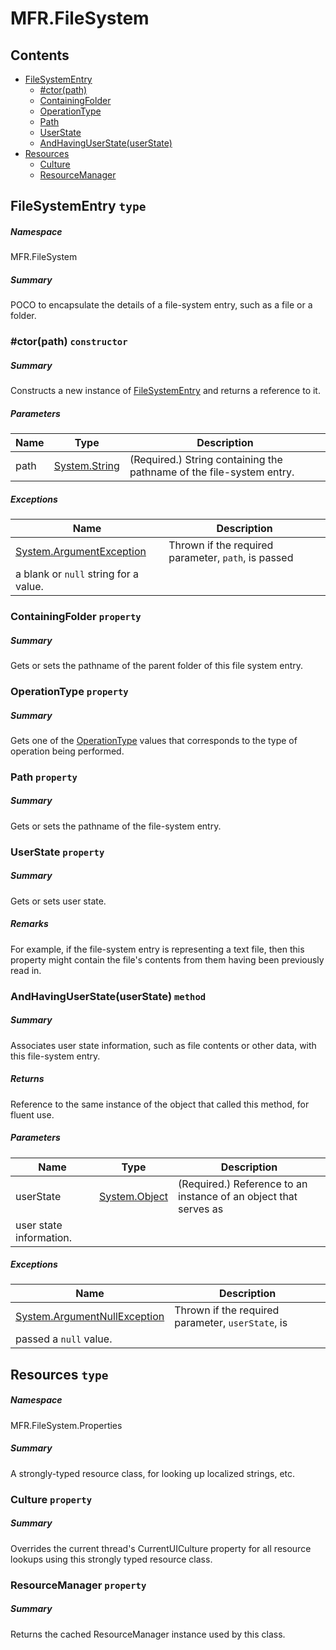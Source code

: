 <a name='assembly'></a>
# MFR.FileSystem

## Contents

- [FileSystemEntry](#T-MFR-Objects-FileSystem-FileSystemEntry 'MFR.FileSystem.FileSystemEntry')
  - [#ctor(path)](#M-MFR-Objects-FileSystem-FileSystemEntry-#ctor-System-String- 'MFR.FileSystem.FileSystemEntry.#ctor(System.String)')
  - [ContainingFolder](#P-MFR-Objects-FileSystem-FileSystemEntry-ContainingFolder 'MFR.FileSystem.FileSystemEntry.ContainingFolder')
  - [OperationType](#P-MFR-Objects-FileSystem-FileSystemEntry-OperationType 'MFR.FileSystem.FileSystemEntry.OperationType')
  - [Path](#P-MFR-Objects-FileSystem-FileSystemEntry-Path 'MFR.FileSystem.FileSystemEntry.Path')
  - [UserState](#P-MFR-Objects-FileSystem-FileSystemEntry-UserState 'MFR.FileSystem.FileSystemEntry.UserState')
  - [AndHavingUserState(userState)](#M-MFR-Objects-FileSystem-FileSystemEntry-AndHavingUserState-System-Object- 'MFR.FileSystem.FileSystemEntry.AndHavingUserState(System.Object)')
- [Resources](#T-MFR-Objects-FileSystem-Properties-Resources 'MFR.FileSystem.Properties.Resources')
  - [Culture](#P-MFR-Objects-FileSystem-Properties-Resources-Culture 'MFR.FileSystem.Properties.Resources.Culture')
  - [ResourceManager](#P-MFR-Objects-FileSystem-Properties-Resources-ResourceManager 'MFR.FileSystem.Properties.Resources.ResourceManager')

<a name='T-MFR-Objects-FileSystem-FileSystemEntry'></a>
## FileSystemEntry `type`

##### Namespace

MFR.FileSystem

##### Summary

POCO to encapsulate the details of a file-system entry, such as a file
or a folder.

<a name='M-MFR-Objects-FileSystem-FileSystemEntry-#ctor-System-String-'></a>
### #ctor(path) `constructor`

##### Summary

Constructs a new instance of
[FileSystemEntry](#T-MFR-Objects-FileSystem-FileSystemEntry 'MFR.FileSystem.FileSystemEntry')
and returns a
reference to it.

##### Parameters

| Name | Type | Description |
| ---- | ---- | ----------- |
| path | [System.String](http://msdn.microsoft.com/query/dev14.query?appId=Dev14IDEF1&l=EN-US&k=k:System.String 'System.String') | (Required.) String containing the pathname of the file-system entry. |

##### Exceptions

| Name | Description |
| ---- | ----------- |
| [System.ArgumentException](http://msdn.microsoft.com/query/dev14.query?appId=Dev14IDEF1&l=EN-US&k=k:System.ArgumentException 'System.ArgumentException') | Thrown if the required parameter, `path`, is passed
a blank or `null` string for a value. |

<a name='P-MFR-Objects-FileSystem-FileSystemEntry-ContainingFolder'></a>
### ContainingFolder `property`

##### Summary

Gets or sets the pathname of the parent folder of this file system entry.

<a name='P-MFR-Objects-FileSystem-FileSystemEntry-OperationType'></a>
### OperationType `property`

##### Summary

Gets one of the
[OperationType](#T-MFR-Objects-OperationType 'MFR.OperationType')
values that
corresponds to the type of operation being performed.

<a name='P-MFR-Objects-FileSystem-FileSystemEntry-Path'></a>
### Path `property`

##### Summary

Gets or sets the pathname of the file-system entry.

<a name='P-MFR-Objects-FileSystem-FileSystemEntry-UserState'></a>
### UserState `property`

##### Summary

Gets or sets user state.

##### Remarks

For example, if the file-system entry is representing a text file,
then this property might contain the file's contents from them
having been previously read in.

<a name='M-MFR-Objects-FileSystem-FileSystemEntry-AndHavingUserState-System-Object-'></a>
### AndHavingUserState(userState) `method`

##### Summary

Associates user state information, such as file contents or other
data, with this file-system entry.

##### Returns

Reference to the same instance of the object that called this
method, for fluent use.

##### Parameters

| Name | Type | Description |
| ---- | ---- | ----------- |
| userState | [System.Object](http://msdn.microsoft.com/query/dev14.query?appId=Dev14IDEF1&l=EN-US&k=k:System.Object 'System.Object') | (Required.) Reference to an instance of an object that serves as
user state information. |

##### Exceptions

| Name | Description |
| ---- | ----------- |
| [System.ArgumentNullException](http://msdn.microsoft.com/query/dev14.query?appId=Dev14IDEF1&l=EN-US&k=k:System.ArgumentNullException 'System.ArgumentNullException') | Thrown if the required parameter, `userState`, is
passed a `null` value. |

<a name='T-MFR-Objects-FileSystem-Properties-Resources'></a>
## Resources `type`

##### Namespace

MFR.FileSystem.Properties

##### Summary

A strongly-typed resource class, for looking up localized strings, etc.

<a name='P-MFR-Objects-FileSystem-Properties-Resources-Culture'></a>
### Culture `property`

##### Summary

Overrides the current thread's CurrentUICulture property for all
  resource lookups using this strongly typed resource class.

<a name='P-MFR-Objects-FileSystem-Properties-Resources-ResourceManager'></a>
### ResourceManager `property`

##### Summary

Returns the cached ResourceManager instance used by this class.
